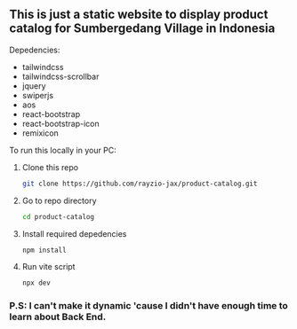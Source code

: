 ## This is just a static website to display product catalog for Sumbergedang Village in Indonesia

Depedencies:
- tailwindcss
- tailwindcss-scrollbar
- jquery
- swiperjs
- aos
- react-bootstrap
- react-bootstrap-icon
- remixicon

To run this locally in your PC:
1. Clone this repo
   ```bash
   git clone https://github.com/rayzio-jax/product-catalog.git
   ```
2. Go to repo directory
   ```bash
   cd product-catalog
   ```
3. Install required depedencies
   ```bash
   npm install
   ```
4. Run vite script
   ```bash
   npx dev
   ```

### P.S: I can't make it dynamic 'cause I didn't have enough time to learn about Back End.
